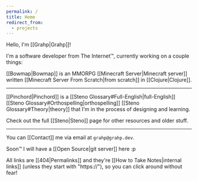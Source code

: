 ```yaml
---
permalink: /
title: Home
redirect_from:
  - projects
---
```

Hello, I'm [[Grahp|Grahp]]!

I'm a software developer from The Internet™, currently working on a couple things:

[[Bowmap|Bowmap]] is an MMORPG [[Minecraft Server|Minecraft server]] written [[Minecraft Server From Scratch|from scratch]] in [[Clojure|Clojure]].

---

[[Pinchord|Pinchord]] is a [[Steno Glossary#Full-English|full-English]] [[Steno Glossary#Orthospelling|orthospelling]] [[Steno Glossary#Theory|theory]] that I'm in the process of designing and learning.

Check out the full [[Steno|Steno]] page for other resources and older stuff.

---

You can [[Contact]] me via email at `grahp@grahp.dev`.

Soon™ I will have a [[Open Source|git server]] here :p

All links are [[404|Permalinks]] and they're [[How to Take Notes|internal links]] (unless they start with "https://"), so you can click around without fear!
